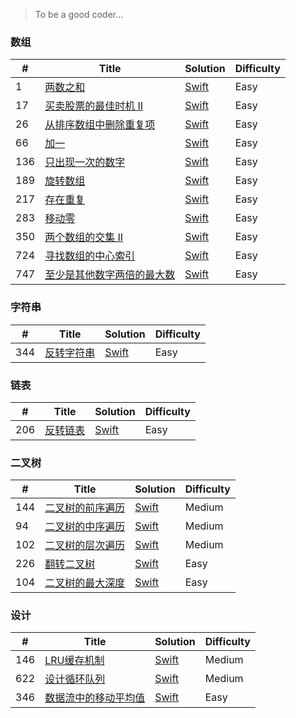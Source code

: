 

> To be a good coder...


### 数组

| # | Title | Solution | Difficulty |
|---| ----- | -------- | ---------- |
| 1 | [两数之和](https://leetcode-cn.com/explore/featured/card/top-interview-questions-easy/1/array/29/) | [Swift](https://github.com/nspangbo/leetcode-notes/blob/master/Swift/leetcode-swift.playground/Pages/1.%20两数之和.xcplaygroundpage/Contents.swift) | Easy |
| 17 | [买卖股票的最佳时机 II](https://leetcode-cn.com/explore/featured/card/top-interview-questions-easy/1/array/22/) | [Swift](https://github.com/nspangbo/leetcode-notes/blob/master/Swift/leetcode-swift.playground/Pages/17.%20买卖股票的最佳时机%20II.xcplaygroundpage/Contents.swift) | Easy |
| 26 | [从排序数组中删除重复项](https://leetcode-cn.com/explore/featured/card/top-interview-questions-easy/1/array/21/) | [Swift](https://github.com/nspangbo/leetcode-notes/blob/master/Swift/leetcode-swift.playground/Pages/26.%20从排序数组中删除重复项.xcplaygroundpage/Contents.swift) | Easy |
| 66 | [加一](https://leetcode-cn.com/explore/interview/card/top-interview-questions-easy/1/array/27/) | [Swift](https://github.com/nspangbo/leetcode-notes/blob/master/Swift/leetcode-swift.playground/Pages/66.%20加一.xcplaygroundpage/Contents.swift) | Easy |
| 136 | [只出现一次的数字](https://leetcode-cn.com/explore/featured/card/top-interview-questions-easy/1/array/25/) | [Swift](https://github.com/nspangbo/leetcode-notes/blob/master/Swift/leetcode-swift.playground/Pages/136.%20只出现一次的数字.xcplaygroundpage/Contents.swift) | Easy |
| 189 | [旋转数组](https://leetcode-cn.com/explore/featured/card/top-interview-questions-easy/1/array/23/) | [Swift](https://github.com/nspangbo/leetcode-notes/blob/master/Swift/leetcode-swift.playground/Pages/189.%20旋转数组.xcplaygroundpage/Contents.swift) | Easy |
| 217 | [存在重复](https://leetcode-cn.com/explore/featured/card/top-interview-questions-easy/1/array/24/) | [Swift](https://github.com/nspangbo/leetcode-notes/blob/master/Swift/leetcode-swift.playground/Pages/217.%20存在重复元素.xcplaygroundpage/Contents.swift) | Easy |
| 283 | [移动零](https://leetcode-cn.com/explore/featured/card/top-interview-questions-easy/1/array/28/) | [Swift](https://github.com/nspangbo/leetcode-notes/blob/master/Swift/leetcode-swift.playground/Pages/283.%20移动零.xcplaygroundpage/Contents.swift) | Easy |
| 350 | [两个数组的交集 II](https://leetcode-cn.com/explore/featured/card/top-interview-questions-easy/1/array/26/) | [Swift](https://github.com/nspangbo/leetcode-notes/blob/master/Swift/leetcode-swift.playground/Pages/350.%20两个数组的交集%20II.xcplaygroundpage/Contents.swift) | Easy |
| 724 | [寻找数组的中心索引](https://leetcode-cn.com/explore/learn/card/array-and-string/198/introduction-to-array/770/) | [Swift](https://github.com/nspangbo/leetcode-notes/blob/master/Swift/leetcode-swift.playground/Pages/724.%20寻找数组的中心索引.xcplaygroundpage/Contents.swift) | Easy |
| 747 | [至少是其他数字两倍的最大数](https://leetcode-cn.com/explore/learn/card/array-and-string/198/introduction-to-array/770/) | [Swift](https://github.com/nspangbo/leetcode-notes/blob/master/Swift/leetcode-swift.playground/Pages/747.%20至少是其他数字两倍的最大数.xcplaygroundpage/Contents.swift) | Easy |


### 字符串

| # | Title | Solution | Difficulty |
|---| ----- | -------- | ---------- |
| 344 | [反转字符串](https://leetcode-cn.com/explore/interview/card/top-interview-questions-easy/5/strings/32/) | [Swift](https://github.com/nspangbo/leetcode-notes/blob/master/Swift/leetcode-swift.playground/Pages/344.%20反转字符串.xcplaygroundpage/Contents.swift) | Easy |


### 链表

| # | Title | Solution | Difficulty |
|---| ----- | -------- | ---------- |
| 206 | [反转链表](https://leetcode-cn.com/problems/reverse-linked-list/submissions/) | [Swift](https://github.com/nspangbo/leetcode-notes/blob/master/Swift/leetcode-swift.playground/Pages/206.%20反转链表.xcplaygroundpage/Contents.swift) | Easy |


### 二叉树

| # | Title | Solution | Difficulty |
|---| ----- | -------- | ---------- |
| 144 | [二叉树的前序遍历](https://leetcode-cn.com/explore/learn/card/data-structure-binary-tree/2/traverse-a-tree/1/) | [Swift](https://github.com/nspangbo/leetcode-notes/blob/master/Swift/leetcode-swift.playground/Pages/144.%20二叉树的前序遍历.xcplaygroundpage/Contents.swift) | Medium |
| 94 | [二叉树的中序遍历](https://leetcode-cn.com/explore/learn/card/data-structure-binary-tree/2/traverse-a-tree/2/) | [Swift](https://github.com/nspangbo/leetcode-notes/blob/master/Swift/leetcode-swift.playground/Pages/94.%20二叉树的中序遍历.xcplaygroundpage/Contents.swift) | Medium |
| 102 | [二叉树的层次遍历](https://leetcode-cn.com/problems/binary-tree-level-order-traversal/submissions/) | [Swift](https://github.com/nspangbo/leetcode-notes/blob/master/Swift/leetcode-swift.playground/Pages/102.%20二叉树的层次遍历.xcplaygroundpage/Contents.swift) | Medium |
| 226 | [翻转二叉树](https://leetcode-cn.com/problems/invert-binary-tree/submissions/) | [Swift](https://github.com/nspangbo/leetcode-notes/blob/master/Swift/leetcode-swift.playground/Pages/226.%20翻转二叉树.xcplaygroundpage/Contents.swift) | Easy |
| 104 | [二叉树的最大深度](https://leetcode-cn.com/explore/learn/card/data-structure-binary-tree/3/solve-problems-recursively/12/) | [Swift](https://github.com/nspangbo/leetcode-notes/blob/master/Swift/leetcode-swift.playground/Pages/104.%20二叉树的最大深度.xcplaygroundpage/Contents.swift) | Easy |


### 设计

| # | Title | Solution | Difficulty |
|---| ----- | -------- | ---------- |
| 146 | [LRU缓存机制](https://leetcode-cn.com/problems/lru-cache/submissions/) | [Swift](https://github.com/nspangbo/leetcode-notes/blob/master/Swift/leetcode-swift.playground/Pages/146.%20LRU缓存机制.xcplaygroundpage/Contents.swift) | Medium |
| 622 | [设计循环队列](https://leetcode-cn.com/explore/learn/card/queue-stack/216/queue-first-in-first-out-data-structure/865/) | [Swift](https://github.com/nspangbo/leetcode-notes/blob/master/Swift/leetcode-swift.playground/Pages/622.%20设计循环队列.xcplaygroundpage/Contents.swift) | Medium |
| 346 | [数据流中的移动平均值](https://leetcode-cn.com/explore/learn/card/queue-stack/216/queue-first-in-first-out-data-structure/868/) | [Swift](https://github.com/nspangbo/leetcode-notes/blob/master/Swift/leetcode-swift.playground/Pages/346.%20数据流中的移动平均值.xcplaygroundpage/Contents.swift) | Easy |
